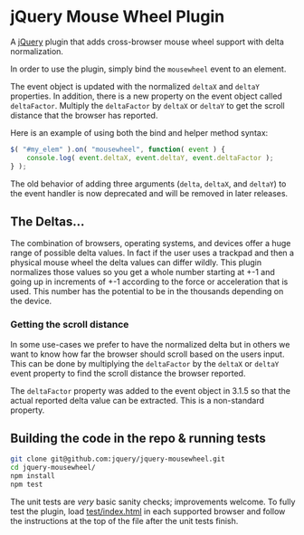 # jQuery Mouse Wheel Plugin

A [jQuery](https://jquery.com/) plugin that adds cross-browser mouse wheel support with delta normalization.

In order to use the plugin, simply bind the `mousewheel` event to an element.

The event object is updated with the normalized `deltaX` and `deltaY` properties.
In addition, there is a new property on the event object called `deltaFactor`. Multiply
the `deltaFactor` by `deltaX` or `deltaY` to get the scroll distance that the browser
has reported.

Here is an example of using both the bind and helper method syntax:

```js
$( "#my_elem" ).on( "mousewheel", function( event ) {
    console.log( event.deltaX, event.deltaY, event.deltaFactor );
} );
```

The old behavior of adding three arguments (`delta`, `deltaX`, and `deltaY`) to the
event handler is now deprecated and will be removed in later releases.


## The Deltas...

The combination of browsers, operating systems, and devices offer a huge range of possible delta values. In fact if the user
uses a trackpad and then a physical mouse wheel the delta values can differ wildly. This plugin normalizes those
values so you get a whole number starting at +-1 and going up in increments of +-1 according to the force or
acceleration that is used. This number has the potential to be in the thousands depending on the device.

### Getting the scroll distance

In some use-cases we prefer to have the normalized delta but in others we want to know how far the browser should
scroll based on the users input. This can be done by multiplying the `deltaFactor` by the `deltaX` or `deltaY`
event property to find the scroll distance the browser reported.

The `deltaFactor` property was added to the event object in 3.1.5 so that the actual reported delta value can be
extracted. This is a non-standard property.

## Building the code in the repo & running tests

```sh
git clone git@github.com:jquery/jquery-mousewheel.git
cd jquery-mousewheel/
npm install
npm test
```

The unit tests are _very_ basic sanity checks; improvements welcome.
To fully test the plugin, load [test/index.html](test/index.html) in each supported
browser and follow the instructions at the top of the file after the unit tests finish.
